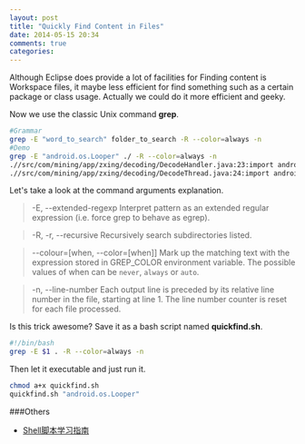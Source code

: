 ```yaml
---
layout: post
title: "Quickly Find Content in Files"
date: 2014-05-15 20:34
comments: true
categories: 
---
```

Although Eclipse does provide a lot of facilities for Finding content is Workspace files, it maybe less efficient for find something such as a certain package or class usage. Actually we could do it more efficient and geeky.  
<!-- more -->
Now we use the classic Unix command **grep**. 
```bash
#Grammar
grep -E "word_to_search" folder_to_search -R --color=always -n
#Demo
grep -E "android.os.Looper" ./ -R --color=always -n
.//src/com/mining/app/zxing/decoding/DecodeHandler.java:23:import android.os.Looper;
.//src/com/mining/app/zxing/decoding/DecodeThread.java:24:import android.os.Looper;
```
Let's take a look at the command arguments explanation.
>-E, --extended-regexp
Interpret pattern as an extended regular expression (i.e. force grep to behave as egrep).

>-R, -r, --recursive
Recursively search subdirectories listed.

>--colour=[when, --color=[when]]
Mark up the matching text with the expression stored in GREP_COLOR environment variable.  The possible values of when can be `never`, `always` or `auto`.

>-n, --line-number
Each output line is preceded by its relative line number in the file, starting at line 1.  The line number counter is reset for each file processed.

Is this trick awesome? Save it as a bash script named **quickfind.sh**.
```bash
#!/bin/bash
grep -E $1 . -R --color=always -n
```
Then let it executable and just run it.
```bash
chmod a+x quickfind.sh
quickfind.sh "android.os.Looper"
```

###Others
  * <a href="http://www.amazon.cn/gp/product/B002A2LQR2/ref=as_li_tf_tl?ie=UTF8&camp=536&creative=3200&creativeASIN=B002A2LQR2&linkCode=as2&tag=droidyue-23">Shell脚本学习指南</a><img src="http://ir-cn.amazon-adsystem.com/e/ir?t=droidyue-23&l=as2&o=28&a=B002A2LQR2" width="1" height="1" border="0" alt="" style="border:none !important; margin:0px !important;" />

